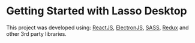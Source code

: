 # Getting Started with Lasso Desktop

This project was developed using: [ReactJS](https://es.reactjs.org/), [ElectronJS](https://www.electronjs.org/), [SASS](https://sass-lang.com/), [Redux](https://es.redux.js.org/) and other 3rd party libraries.
